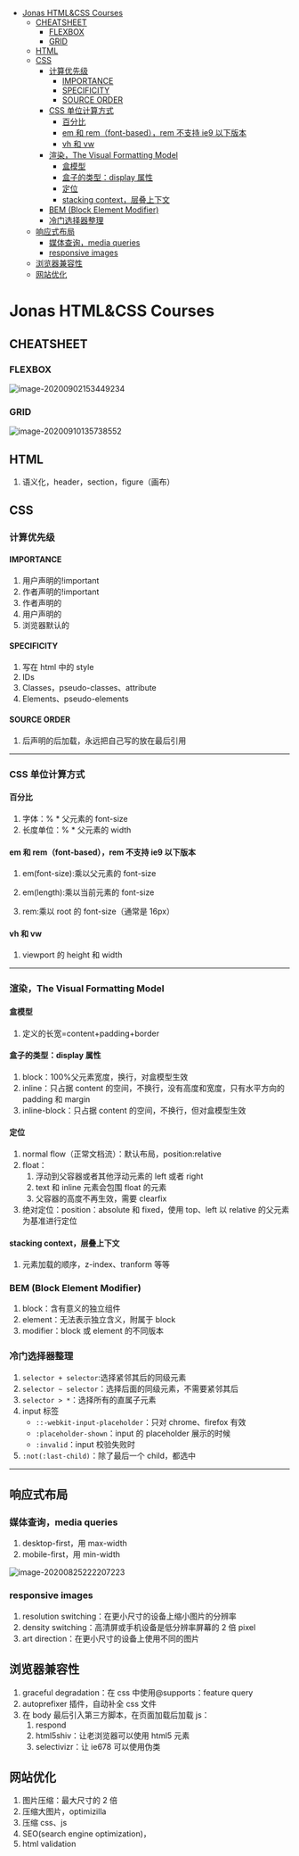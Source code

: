 - [Jonas HTML&CSS Courses](#jonas-htmlcss-courses)
  - [CHEATSHEET](#cheatsheet)
    - [FLEXBOX](#flexbox)
    - [GRID](#grid)
  - [HTML](#html)
  - [CSS](#css)
    - [计算优先级](#计算优先级)
      - [IMPORTANCE](#importance)
      - [SPECIFICITY](#specificity)
      - [SOURCE ORDER](#source-order)
    - [CSS 单位计算方式](#css-单位计算方式)
      - [百分比](#百分比)
      - [em 和 rem（font-based），rem 不支持 ie9 以下版本](#em-和-remfont-basedrem-不支持-ie9-以下版本)
      - [vh 和 vw](#vh-和-vw)
    - [渲染，The Visual Formatting Model](#渲染the-visual-formatting-model)
      - [盒模型](#盒模型)
      - [盒子的类型：display 属性](#盒子的类型display-属性)
      - [定位](#定位)
      - [stacking context，层叠上下文](#stacking-context层叠上下文)
    - [BEM (Block Element Modifier)](#bem-block-element-modifier)
    - [冷门选择器整理](#冷门选择器整理)
  - [响应式布局](#响应式布局)
    - [媒体查询，media queries](#媒体查询media-queries)
    - [responsive images](#responsive-images)
  - [浏览器兼容性](#浏览器兼容性)
  - [网站优化](#网站优化)

# Jonas HTML&CSS Courses

## CHEATSHEET

### FLEXBOX

![image-20200902153449234](.\images\image-20200902153449234.png)

### GRID

![image-20200910135738552](.\images\image-20200910135738552.png)

## HTML

1. 语义化，header，section，figure（画布）

## CSS

### 计算优先级

#### IMPORTANCE

1. 用户声明的!important
2. 作者声明的!important
3. 作者声明的
4. 用户声明的
5. 浏览器默认的

#### SPECIFICITY

1. 写在 html 中的 style
2. IDs
3. Classes，pseudo-classes、attribute
4. Elements、pseudo-elements

#### SOURCE ORDER

1. 后声明的后加载，永远把自己写的放在最后引用

---

### CSS 单位计算方式

#### 百分比

1. 字体：% \* 父元素的 font-size
2. 长度单位：% \* 父元素的 width

#### em 和 rem（font-based），rem 不支持 ie9 以下版本

1. em(font-size):乘以父元素的 font-size

2. em(length):乘以当前元素的 font-size

3. rem:乘以 root 的 font-size（通常是 16px）

#### vh 和 vw

1. viewport 的 height 和 width

---

### 渲染，The Visual Formatting Model

#### 盒模型

1. 定义的长宽=content+padding+border

#### 盒子的类型：display 属性

1. block：100%父元素宽度，换行，对盒模型生效
2. inline：只占据 content 的空间，不换行，没有高度和宽度，只有水平方向的 padding 和 margin
3. inline-block：只占据 content 的空间，不换行，但对盒模型生效

#### 定位

1. normal flow（正常文档流）：默认布局，position:relative
2. float：
   1. 浮动到父容器或者其他浮动元素的 left 或者 right
   2. text 和 inline 元素会包围 float 的元素
   3. 父容器的高度不再生效，需要 clearfix
3. 绝对定位：position：absolute 和 fixed，使用 top、left 以 relative 的父元素为基准进行定位

#### stacking context，层叠上下文

1. 元素加载的顺序，z-index、tranform 等等

### BEM (Block Element Modifier)

1. block：含有意义的独立组件
2. element：无法表示独立含义，附属于 block
3. modifier：block 或 element 的不同版本

### 冷门选择器整理

1. `selector + selector`:选择紧邻其后的同级元素
2. `selector ~ selector`：选择后面的同级元素，不需要紧邻其后
3. `selector > *`：选择所有的直属子元素
4. input 标签
   - `::-webkit-input-placeholder`：只对 chrome、firefox 有效
   - `:placeholder-shown`：input 的 placeholder 展示的时候
   - `:invalid`：input 校验失败时
5. `:not(:last-child)`：除了最后一个 child，都选中

---

## 响应式布局

### 媒体查询，media queries

1. desktop-first，用 max-width
2. mobile-first，用 min-width

<img src=".\images\image-20200825222207223.png" alt="image-20200825222207223"  />

### responsive images

1. resolution switching：在更小尺寸的设备上缩小图片的分辨率
2. density switching：高清屏或手机设备是低分辨率屏幕的 2 倍 pixel
3. art direction：在更小尺寸的设备上使用不同的图片

## 浏览器兼容性

1. graceful degradation：在 css 中使用@supports：feature query
2. autoprefixer 插件，自动补全 css 文件
3. 在 body 最后引入第三方脚本，在页面加载后加载 js：
   1. respond
   2. html5shiv：让老浏览器可以使用 html5 元素
   3. selectivizr：让 ie678 可以使用伪类

## 网站优化

1. 图片压缩：最大尺寸的 2 倍
2. 压缩大图片，optimizilla
3. 压缩 css、js
4. SEO(search engine optimization)，<meta name="description" content="">
5. html validation
